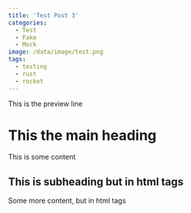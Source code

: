 ```yaml
---
title: 'Test Post 3'
categories:
  - Test
  - Fake
  - Mock
image: /data/image/test.png
tags:
  - testing
  - rust
  - rocket
---
```


This is the preview line

# This the main heading

This is some content

<h2>This is subheading but in html tags</h2>

<p>Some more content, but in html tags</p>
